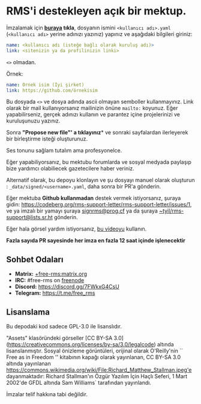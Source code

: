# RMS'i destekleyen açık bir mektup.


İmzalamak için **[buraya](https://github.com/rms-support-letter/rms-support-letter.github.io/new/master/_data/signed) tıkla**, dosyanın ismini `<kullanıcı adı>.yaml` (`<kullanıcı adı>` yerine adınızı yazınız) yapınız ve aşağıdaki bilgileri giriniz:

```yaml
name: <kullanıcı adı (isteğe bağlı olarak kuruluş adı)>
link: <sitenizin ya da profilinizin linki>
```

`<>` olmadan.

Örnek:

```yaml
name: Örnek isim (İyi şirket)
link: https://github.com/örnekisim
```

Bu dosyada `<>` ve dosya adında ascii olmayan semboller kullanmayınız.
Link olarak bir mail kullanıyorsanız mailinizin önüne `mailto:` koyunuz.
Eğer yapabilirseniz, gerçek adınızı kullanın ve parantez içine projelerinizi ve kuruluşunuzu yazınız.

Sonra **"Propose new file"' a tıklayınız*** ve sonraki sayfalardan ilerleyerek bir birleştirme isteği oluşturunuz.

Ses tonunu sağlam tutalım ama profesyonelce.

Eğer yapabiliyorsanız, bu mektubu forumlarda ve sosyal medyada paylaşıp bize yardımcı olabiliecek gazetecilere haber veriniz.

Alternatif olarak, bu depoyu klonlayın ve şu dosyayı manuel olarak oluşturun : `_data/signed/<username>.yaml`, daha sonra bir PR'a gönderin.

Eğer mektuba **Github kullanmadan** destek vermek istiyorsanız, şuraya gidin: https://codeberg.org/rms-support-letter/rms-support-letter/issues/1,
ve ya imzalı bir yamayı şuraya [signrms@prog.cf](mailto:signrms@prog.cf) ya da şuraya [~tyil/rms-support@lists.sr.ht](mailto:~tyil/rms-support@lists.sr.ht) gönderin.

Eğer hala görsel yardım istiyorsanız, [bu videoyu](https://invidious.snopyta.org/watch?v=1lz5S5oS8CU) kullanın.

**Fazla sayıda PR sayesinde her imza en fazla 12 saat içinde işlenecektir**

## Sohbet Odaları
- **Matrix:** [+free-rms:matrix.org](https://matrix.to/#/+free-rms:matrix.org)
- **IRC:** #free-rms on [freenode](https://freenode.net)
- **Discord:** https://discord.gg/7FWkxG4CsU
- **Telegram:** https://t.me/free_rms

## Lisanslama
Bu depodaki kod sadece GPL-3.0 ile lisanslıdır.


"Assets" klasöründeki görseller [CC BY-SA 3.0] (https://creativecommons.org/licenses/by-sa/3.0/legalcode) altında lisanslanmıştır. Sosyal önizleme görüntüleri, orijinal olarak O'Reilly'nin `` Free as in Freedom '' kitabının kapağı olarak yayınlanan, CC BY-SA 3.0 altında yayınlanan https://commons.wikimedia.org/wiki/File:Richard_Matthew_Stallman.jpeg'e dayanmaktadır: Richard Stallman'ın Özgür Yazılım İçin Haçlı Seferi, 1 Mart 2002'de GFDL altında Sam Williams` tarafından yayınlandı.

İmzalar telif hakkına tabi değildir.
